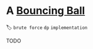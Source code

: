 # **A** [Bouncing Ball](https://codeforces.com/contest/1456/problem/A)

🏷 `brute force` `dp` `implementation`

TODO
